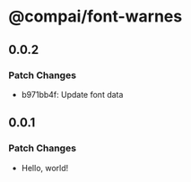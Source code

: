 # @compai/font-warnes

## 0.0.2

### Patch Changes

- b971bb4f: Update font data

## 0.0.1

### Patch Changes

- Hello, world!
